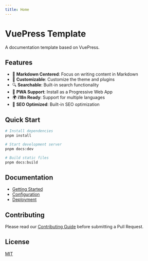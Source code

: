 ```yaml
---
title: Home
---
```


# VuePress Template

A documentation template based on VuePress.

## Features

- 📝 **Markdown Centered**: Focus on writing content in Markdown
- 🎨 **Customizable**: Customize the theme and plugins
- 🔍 **Searchable**: Built-in search functionality
- 📱 **PWA Support**: Install as a Progressive Web App
- 🌍 **i18n Ready**: Support for multiple languages
- 🎯 **SEO Optimized**: Built-in SEO optimization

## Quick Start

```bash
# Install dependencies
pnpm install

# Start development server
pnpm docs:dev

# Build static files
pnpm docs:build
```

## Documentation

- [Getting Started](/en/guide/getting-started)
- [Configuration](/en/guide/configuration)
- [Deployment](/en/guide/deployment)

## Contributing

Please read our [Contributing Guide](CONTRIBUTING.md) before submitting a Pull Request.

## License

[MIT](LICENSE)
